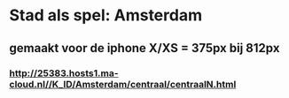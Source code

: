 # Stad als spel: Amsterdam 

## gemaakt voor de iphone X/XS = 375px bij 812px

### http://25383.hosts1.ma-cloud.nl//K_ID/Amsterdam/centraal/centraalN.html
